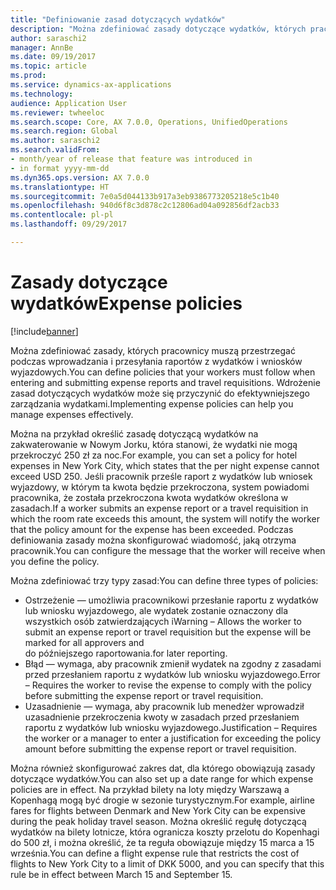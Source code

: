 ```yaml
---
title: "Definiowanie zasad dotyczących wydatków"
description: "Można zdefiniować zasady dotyczące wydatków, których pracownicy muszą przestrzegać przy wprowadzaniu i wysyłaniu raportów z wydatków i wniosków wyjazdowych w rozwiązaniu Microsoft Dynamics 365 for Finance and Operations, Enterprise Edition."
author: saraschi2
manager: AnnBe
ms.date: 09/19/2017
ms.topic: article
ms.prod: 
ms.service: dynamics-ax-applications
ms.technology: 
audience: Application User
ms.reviewer: twheeloc
ms.search.scope: Core, AX 7.0.0, Operations, UnifiedOperations
ms.search.region: Global
ms.author: saraschi2
ms.search.validFrom:
- month/year of release that feature was introduced in
- in format yyyy-mm-dd
ms.dyn365.ops.version: AX 7.0.0
ms.translationtype: HT
ms.sourcegitcommit: 7e0a5d044133b917a3eb9386773205218e5c1b40
ms.openlocfilehash: 940d6f8c3d878c2c12806ad04a092856df2acb33
ms.contentlocale: pl-pl
ms.lasthandoff: 09/29/2017

---
```


# <a name="expense-policies"></a><span data-ttu-id="6bb0b-103">Zasady dotyczące wydatków</span><span class="sxs-lookup"><span data-stu-id="6bb0b-103">Expense policies</span></span>

[!include[banner](../includes/banner.md)]

<span data-ttu-id="6bb0b-104">Można zdefiniować zasady, których pracownicy muszą przestrzegać podczas wprowadzania i przesyłania raportów z wydatków i wniosków wyjazdowych.</span><span class="sxs-lookup"><span data-stu-id="6bb0b-104">You can define policies that your workers must follow when entering and submitting expense reports and travel requisitions.</span></span> <span data-ttu-id="6bb0b-105">Wdrożenie zasad dotyczących wydatków może się przyczynić do efektywniejszego zarządzania wydatkami.</span><span class="sxs-lookup"><span data-stu-id="6bb0b-105">Implementing expense policies can help you manage expenses effectively.</span></span> 

<span data-ttu-id="6bb0b-106">Można na przykład określić zasadę dotyczącą wydatków na zakwaterowanie w Nowym Jorku, która stanowi, że wydatki nie mogą przekroczyć 250 zł za noc.</span><span class="sxs-lookup"><span data-stu-id="6bb0b-106">For example, you can set a policy for hotel expenses in New York City, which states that the per night expense cannot exceed USD 250.</span></span> <span data-ttu-id="6bb0b-107">Jeśli pracownik prześle raport z wydatków lub wniosek wyjazdowy, w którym ta kwota będzie przekroczona, system powiadomi pracownika, że została przekroczona kwota wydatków określona w zasadach.</span><span class="sxs-lookup"><span data-stu-id="6bb0b-107">If a worker submits an expense report or a travel requisition in which the room rate exceeds this amount, the system will notify the worker that the policy amount for the expense has been exceeded.</span></span> <span data-ttu-id="6bb0b-108">Podczas definiowania zasady można skonfigurować wiadomość, jaką otrzyma pracownik.</span><span class="sxs-lookup"><span data-stu-id="6bb0b-108">You can configure the message that the worker will receive when you define the policy.</span></span> 

<span data-ttu-id="6bb0b-109">Można zdefiniować trzy typy zasad:</span><span class="sxs-lookup"><span data-stu-id="6bb0b-109">You can define three types of policies:</span></span> 

 - <span data-ttu-id="6bb0b-110">Ostrzeżenie — umożliwia pracownikowi przesłanie raportu z wydatków lub wniosku wyjazdowego, ale wydatek zostanie oznaczony dla wszystkich osób zatwierdzających i</span><span class="sxs-lookup"><span data-stu-id="6bb0b-110">Warning – Allows the worker to submit an expense report or travel requisition but the expense will be marked for all approvers and</span></span>  
 <span data-ttu-id="6bb0b-111">do późniejszego raportowania.</span><span class="sxs-lookup"><span data-stu-id="6bb0b-111">for later reporting.</span></span> 
 - <span data-ttu-id="6bb0b-112">Błąd — wymaga, aby pracownik zmienił wydatek na zgodny z zasadami przed przesłaniem raportu z wydatków lub wniosku wyjazdowego.</span><span class="sxs-lookup"><span data-stu-id="6bb0b-112">Error – Requires the worker to revise the expense to comply with the policy before submitting the expense report or travel requisition.</span></span> 
 - <span data-ttu-id="6bb0b-113">Uzasadnienie — wymaga, aby pracownik lub menedżer wprowadził uzasadnienie przekroczenia kwoty w zasadach przed przesłaniem raportu z wydatków lub wniosku wyjazdowego.</span><span class="sxs-lookup"><span data-stu-id="6bb0b-113">Justification – Requires the worker or a manager to enter a justification for exceeding the policy amount before submitting the expense report or travel requisition.</span></span> 

<span data-ttu-id="6bb0b-114">Można również skonfigurować zakres dat, dla którego obowiązują zasady dotyczące wydatków.</span><span class="sxs-lookup"><span data-stu-id="6bb0b-114">You can also set up a date range for which expense policies are in effect.</span></span> <span data-ttu-id="6bb0b-115">Na przykład bilety na loty między Warszawą a Kopenhagą mogą być drogie w sezonie turystycznym.</span><span class="sxs-lookup"><span data-stu-id="6bb0b-115">For example, airline fares for flights between Denmark and New York City can be expensive during the peak holiday travel season.</span></span> <span data-ttu-id="6bb0b-116">Można określić regułę dotyczącą wydatków na bilety lotnicze, która ogranicza koszty przelotu do Kopenhagi do 500 zł, i można określić, że ta reguła obowiązuje między 15 marca a 15 września.</span><span class="sxs-lookup"><span data-stu-id="6bb0b-116">You can define a flight expense rule that restricts the cost of flights to New York City to a limit of DKK 5000, and you can specify that this rule be in effect between March 15 and September 15.</span></span> 

